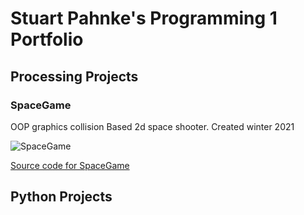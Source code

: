 # Stuart Pahnke's Programming 1 Portfolio

## Processing Projects

### SpaceGame
OOP graphics collision Based 2d space shooter. Created winter 2021

![SpaceGame]()

[Source code for SpaceGame](https://github.com/stuartpahnkake/programmingportfolio/blob/gh-pages/src/SpaceGame.zip)

## Python Projects
